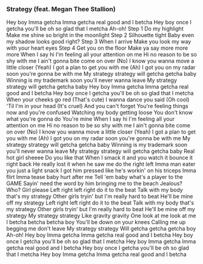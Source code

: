

### Strategy (feat. Megan Thee Stallion)

Hey boy Imma getcha
Imma getcha real good and I betcha
Hey boy once I getcha
you'll be oh so glad that I metcha
Ah-oh!
Step 1
Do my highlight
Make me shine so bright in the moonlight
Step 2
Silhouette tight
Baby even my shadow looks good right?
Step 3
When I arrive
Make you look my way with your heart eyes
Step 4
Get you on the floor
Make ya say more more more
When I say hi
I'm feeling all your attention on me
Hi no reason to be so shy with me
I ain't gonna bite come on over (No)
I know you wanna move a little closer (Yeah)
I got a plan to get you with me (Ah)
I got you on my radar
soon you're gonna be with me
My strategy strategy will getcha getcha baby
Winning is my trademark
soon you'll never wanna leave
My strategy strategy will getcha getcha baby
Hey boy Imma getcha
Imma getcha real good and I betcha
Hey boy once I getcha
you'll be oh so glad that I metcha
When your cheeks go red (That's cute)
I wanna dance you said (Oh cool)
'Til I'm in your head (It's cruel)
And you can't forget
You're feeling things now and you're confused
Watching my body getting loose
You don't know what you're gonna do
You're mine
When I say hi
I'm feeling all your attention on me
Hi no reason to be so shy with me
I ain't gonna bite come on over (No)
I know you wanna move a little closer (Yeah)
I got a plan to get you with me (Ah)
I got you on my radar
soon you're gonna be with me
My strategy strategy will getcha getcha baby
Winning is my trademark
soon you'll never wanna leave
My strategy strategy will getcha getcha baby
Real hot girl sheeee
Do you like that
When I smack it and you watch it
bounce it right back
He really lost it when he saw me do the right left
Imma man eater you just a light snack
I got him pressed like he's workin' on his triceps
Imma flirt Imma tease baby hurt after me
Tell 'em baby what's a player to the GAME
Sayin' need the word by him
bringing me to the beach
Jealous? Who? Girl please
Left right left right do it to the beat
Talk with my body that's my strategy
Other girls tryin' but I'm really hard to beat
He'll be mine off my strategy
Left right left right do it to the beat
Talk with my body that's my strategy
Other girls tryin' but I'm really hard to beat
He'll be mine off my strategy
My strategy strategy
Like gravity gravity
One look at me look at me
I betcha betcha betcha boy
You'll be down on your knees
Calling me up begging me don't leave
My strategy strategy
Will getcha getcha getcha boy
Ah-oh!
Hey boy Imma getcha
Imma getcha real good and I betcha
Hey boy once I getcha
you'll be oh so glad that I metcha
Hey boy Imma getcha
Imma getcha real good and I betcha
Hey boy once I getcha
you'll be oh so glad that I metcha
Hey boy Imma getcha
Imma getcha real good and I betcha

